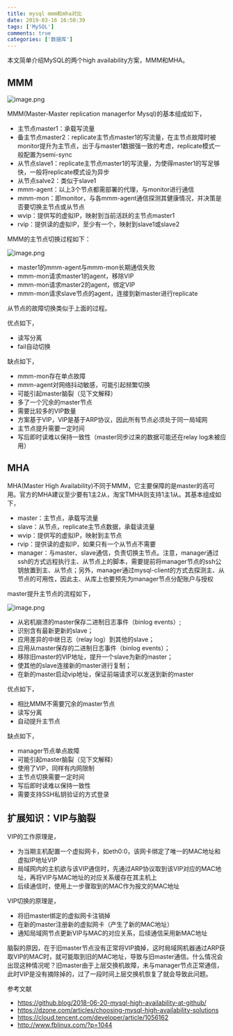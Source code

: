 ```yaml
---
title: mysql mmm和mha对比
date: 2019-03-16 16:50:39
tags: ['MySQL']
comments: true
categories: ['数据库']
---
```


本文简单介绍MySQL的两个high availability方案，MMM和MHA。

<!--more-->

## MMM

![image.png](https://user-images.githubusercontent.com/4915189/71431448-e5fee700-270c-11ea-8139-12d41a02f4b4.png)

MMM(Master-Master replication managerfor Mysql)的基本组成如下，
- 主节点master1：承载写流量
- 备主节点master2：replicate主节点master1的写流量，在主节点故障时被monitor提升为主节点，出于与master1数据强一致的考虑，replicate模式一般配置为semi-sync
- 从节点slave1：replicate主节点master1的写流量，为使得master1的写足够快，一般将replicate模式设为异步
- 从节点salve2：类似于slave1
- mmm-agent：以上3个节点都需部署的代理，与monitor进行通信
- mmm-mon：即monitor，与各mmm-agent通信探测其健康情况，并决策是否要切换主节点或从节点
- wvip：提供写的虚拟IP，映射到当前活跃的主节点master1
- rvip：提供读的虚拟IP，至少有一个，映射到slave1或slave2

MMM的主节点切换过程如下：

![image.png](https://user-images.githubusercontent.com/4915189/71431454-eac39b00-270c-11ea-9899-b51b6260851f.png)

- master1的mmm-agent与mmm-mon长期通信失败
- mmm-mon请求master1的agent，移除VIP
- mmm-mon请求master2的agent，绑定VIP
- mmm-mon请求slave节点的agent，连接到新master进行replicate

从节点的故障切换类似于上面的过程。

优点如下，

- 读写分离
- fail自动切换

缺点如下，

- mmm-mon存在单点故障
- mmm-agent对网络抖动敏感，可能引起频繁切换
- 可能引起master脑裂（见下文解释）
- 多了一个冗余的master节点
- 需要比较多的VIP数量
- 方案基于VIP，VIP是基于ARP协议，因此所有节点必须处于同一局域网
- 主节点提升需要一定时间
- 写后即时读难以保持一致性（master同步过来的数据可能还在relay log未被应用）

## MHA

MHA(Master High Availability)不同于MMM，它主要保障的是master的高可用。官方的MHA建议至少要有1主2从，淘宝TMHA则支持1主1从。其基本组成如下，

- master：主节点，承载写流量
- slave：从节点，replicate主节点数据，承载读流量
- wvip：提供写的虚拟IP，映射到主节点
- rvip：提供读的虚拟IP，如果只有一个从节点不需要
- manager：与master、slave通信，负责切换主节点。注意，manager通过ssh的方式远程执行主、从节点上的脚本，需要提前将manager节点的ssh公钥放置到主、从节点；另外，manager通过mysql-client的方式去探测主、从节点的可用性，因此主、从库上也要预先为manager节点分配账户与授权

master提升主节点的流程如下，

![image.png](https://user-images.githubusercontent.com/4915189/71431458-ee572200-270c-11ea-846c-bcf25ff79b5a.png)


- 从宕机崩溃的master保存二进制日志事件（binlog events）;
- 识别含有最新更新的slave；
- 应用差异的中继日志（relay log）到其他的slave；
- 应用从master保存的二进制日志事件（binlog events）；
- 移除旧master的VIP地址，提升一个slave为新的master；
- 使其他的slave连接新的master进行复制；
- 在新的master启动vip地址，保证前端请求可以发送到新的master

优点如下，

- 相比MMM不需要冗余的master节点
- 读写分离
- 自动提升主节点

缺点如下，

- manager节点单点故障
- 可能引起master脑裂（见下文解释）
- 使用了VIP，同样有内网限制
- 主节点切换需要一定时间
- 写后即时读难以保持一致性
- 需要支持SSH私钥验证的方式登录

## 扩展知识：VIP与脑裂

VIP的工作原理是，

- 为当期主机配置一个虚拟网卡，如eth0:0，该网卡绑定了唯一的MAC地址和虚拟IP地址VIP
- 局域网内的主机欲与该VIP通信时，先通过ARP协议取到该VIP对应的MAC地址，再将VIP与MAC地址的对应关系缓存在其主机上
- 后续通信时，使用上一步骤取到的MAC作为报文的MAC地址

VIP切换的原理是，

- 将旧master绑定的虚拟网卡注销掉
- 在新的master注册新的虚拟网卡（产生了新的MAC地址）
- 通知局域网节点更新VIP与MAC的对应关系，后续通信采用新MAC地址

脑裂的原因，在于旧master节点没有正常将VIP摘掉，这时局域网机器通过ARP获取VIP的MAC时，就可能取到旧的MAC地址，导致与旧master通信。什么情况会出现这种情况呢？旧master由于上层交换机故障，未与manager节点正常通信，此时VIP是没有摘除掉的，过了一段时间上层交换机恢复了就会导致此问题。

参考文献
- https://github.blog/2018-06-20-mysql-high-availability-at-github/
- https://dzone.com/articles/choosing-mysql-high-availability-solutions
- https://cloud.tencent.com/developer/article/1056162
- http://www.fblinux.com/?p=1044